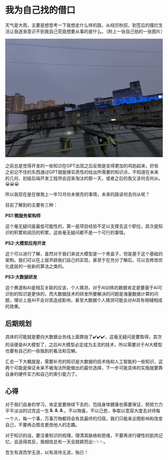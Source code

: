 # 我为自己找的借口

天气是大雨，主要是想思考一下我想走什么样的路，从经历秋招，到签后的摆烂生活让我逐渐意识不到我自己究竟想要从事的是什么。（附上一张自己拍的一张图片）

![](../images/IMG_20240324_184854.jpg)

之前总是觉得开发的一些知识在GPT出现之后反倒是变得更加的鸡肋起来，好些之前记不住的东西通过GPT就能够实质性的给出所需要的知识点，不知道在未来的几何，初级后端开发工程师会迎来淘汰的那一天，或者之后的我又该何去何从。😀😀😀

所以我现在是在做我上一年12月份未做完的事情，未来的路该何去何从呢？

目前了解到的主要有三种：

**PS1:微服务架构师**

这个毫无疑问是最低可能性的，第一是项目经验不足以支撑去这个职位，其次是知识的积累和阅历的积累，这些毫无疑问都不是一个可行的事情。

**PS2:大模型应用开发**

这个可以进行了解，虽然对于我们来说大模型是一个黑盒子，但是基于这个基础的架构，我们可以在上层开辟我们自己的实现，甚至于在充分了解后，可以去修改优化底层的一些新的算法之类的。

**PS3:大数据研发**

这个赛道和AI是相互关联的应该，个人猜测，对于AI训练的数据肯定是要基于AI可识别的知识是更快的，而大数据技术的研发所要解决的问题是海量数据计算的问题，理论上是AI不会对其造成影响，甚至大数据个人猜测可能会对AI具有相辅相成的效果。

## 后期规划

具体的可能就是要向大数据业务线上面靠拢了✔️✔️✔️，这毫无疑问是要取得，其次的话便是AI大模型了，之后AI大模型必定成为主流的技术，所以需要对于AI大模型也要有自己的一些独到的看法和见解。

汇总一下大概就是，需要补充的知识是大数据的技术栈和人工智能的一些知识，这两个可能是保证未来不被淘汰所能做出的最优选择，下一步可能具体的实施就要靠自身的硬件实力和自己的索引能力了。

## 心得

对于我们自身的学习，肯定是要继续下去的，包括身体健康也需要保证，努努力力平平淡淡的过完这一生🏝️🏝️🏝️。不以物喜，不以己悲，争取以宽容大度去对待每一个人，每一个事，万事万物都将会有其最终的归宿，我们只能来企图影响和改变自己，不要再企图去更改他人的志趣。

对于知识的话，要注重知识的梳理，理清其脉络和思维，不要再进行硬性的肌肉记忆，会适得其反，我相信总有一天会脱颖而出✨✨✨。

吾生有涯而学无涯，以有涯待无涯，殆已！

